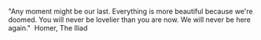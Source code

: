 ---
---
"Any moment might be our last. Everything is more beautiful because we're doomed. You will never be lovelier than you are now. We will never be here again." 
Homer, The Iliad
